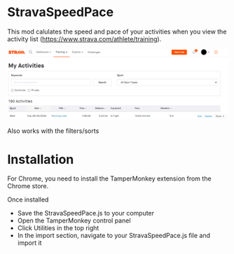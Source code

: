 # StravaSpeedPace

This mod calulates the speed and pace of your activities when you view the activity list (https://www.strava.com/athlete/training).

![Screenshot](https://raw.githubusercontent.com/grjw/StravaSpeedPace/master/screenshot.png)

Also works with the filters/sorts

# Installation

For Chrome, you need to install the TamperMonkey extension from the Chrome store.

Once installed

- Save the StravaSpeedPace.js to your computer
- Open the TamperMonkey control panel
- Click Utilities in the top right
- In the import section, navigate to your StravaSpeedPace.js file and import it
